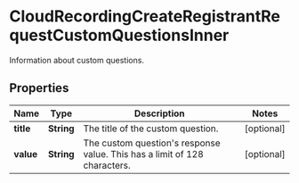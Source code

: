 

# CloudRecordingCreateRegistrantRequestCustomQuestionsInner

Information about custom questions.

## Properties

| Name | Type | Description | Notes |
|------------ | ------------- | ------------- | -------------|
|**title** | **String** | The title of the custom question. |  [optional] |
|**value** | **String** | The custom question&#39;s response value. This has a limit of 128 characters. |  [optional] |



